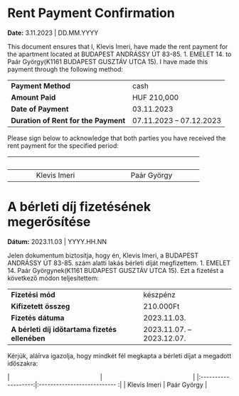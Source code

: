 # Rent Payment Confirmation

**Date:** 3.11.2023 | DD.MM.YYYY

This document ensures that I, Klevis Imeri, have made the rent payment for the apartment located at BUDAPEST ANDRÁSSY ÚT 83-85. 1. EMELET 14. to Paár György(K1161 BUDAPEST GUSZTÁV UTCA 15). I have made this payment through the following method:

|                    |      |
|--------------------|------|
| **Payment Method** | cash |
| **Amount Paid** |HUF 210,000 |
| **Date of Payment** | 03.11.2023|
| **Duration of Rent for the Payment**|07.11.2023 – 07.12.2023 |



Please sign below to acknowledge that both parties you have received the rent payment for the specified period:

|<span style="padding-left: 200px"></span> | <span style="padding-left: 200px"></span>|
|:-------------------:|:--------------------------:|
| Klevis Imeri      | Paár György            |



# A bérleti díj fizetésének megerősítése

**Dátum:** 2023.11.03 | YYYY.HH.NN

Jelen dokumentum biztosítja, hogy én, Klevis Imeri, a BUDAPEST ANDRÁSSY ÚT 83-85. szám alatti lakás bérleti díját megfizettem. 1. EMELET 14. Paár Györgynek(K1161 BUDAPEST GUSZTÁV UTCA 15). Ezt a fizetést a következő módon teljesítettem:

| | |
|--------------------|------|
| **Fizetési mód** | készpénz |
| **Kifizetett összeg** | 210.000Ft |
| **Fizetés dátuma** | 2023.11.03. |
| **A bérleti díj időtartama fizetés ellenében**| 2023.11.07. – 2023.12.07. |



Kérjük, aláírva igazolja, hogy mindkét fél megkapta a bérleti díjat a megadott időszakra:

|<span style="padding-left: 200px"></span> | <span style="padding-left: 200px"></span>|
|:-------------------:|:--------------------------- :|
| Klevis Imeri | Paár György |
